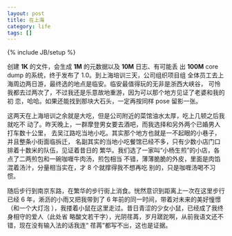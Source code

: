 ```yaml
---
layout: post
title: 在上海
category: life
tags: []
---
```

{% include JB/setup %}

创建 <b>1K</b> 的文件，会生成 <b>1M</b> 的元数据以及 <b>10M</b> 日志、有可能丢
出 <b>100M</b> core dump 的系统，终于发布了 1.0。到上海培训三天，公司组织项目组
全体员工去上海周边两日游，最终选的地点是临安。临安最值得玩的无非是浙西大峡谷，
可怜我都去过两次了，不过我还是乐意故地重游，因为可以那个地方见证了老婆和我的初
恋，哈哈。如果还能找到那块大石头，一定再按同样 pose 留影一张。

这两天在上海培训之余就是大吃，但是公司附近的菜馆油水太厚，吃上几顿之后我就吃不
动了。昨天晚上，一群摩登男女要去酒吧，而我选择和另外两个已婚男人打车数十公里，
去吴江路吃当地小吃。其实那个地方也就是一不起眼的小巷子，并且整条小街面临拆迁，
名副其实的当地小吃餐馆已经不多，只有少数小店门口排着十数米的队伍，见证着昔日的
繁华。我们选了一家叫“小杨生煎”的小店，各点了二两煎包和一碗咖喱牛肉汤，煎包相当
不错，薄薄脆脆的外皮，里面是肉馅混着汤汁，分量相当实在，才 8 个就撑得我不想再吃
别的，只是咖喱汤喝不习惯。

随后步行到南京东路，在繁华的步行街上消食。恍然意识到距离上一次在这里步行已经 6
年，淅沥的小雨又把我带到了 6 年前的同一时间，带着对未来的美好憧憬（和一个大灯泡
），我搂着小鼠在这里走过。昔日青涩的少女小鼠，已经成了我终身相守的爱人（此处省
略酸文若干字），光阴荏苒，岁月蹉跎啊，从前我语文还不错，现在没有输入法的话我连“
荏苒”都写不出，这也是证据。

